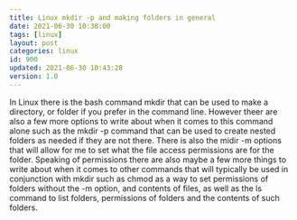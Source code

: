 ```yaml
---
title: Linux mkdir -p and making folders in general
date: 2021-06-30 10:38:00
tags: [linux]
layout: post
categories: linux
id: 900
updated: 2021-06-30 10:43:28
version: 1.0
---
```


In Linux there is the bash command mkdir that can be used to make a directory, or folder if you prefer in the command line. However theer are also a few more options to write about when it comes to this command alone such as the mkdir -p command that can be used to create nested folders as needed if they are not there. There is also the midir -m options that will allow for me to set what the file access permissions are for the folder. Speaking of permissions there are also maybe a few more things to write about when it comes to other commands that will typically be used in conjunction with mkdir such as chmod as a way to set permissions of folders without the -m option, and contents of files, as well as the ls command to list folders, permissions of folders and the contents of such folders.

<!-- more -->

